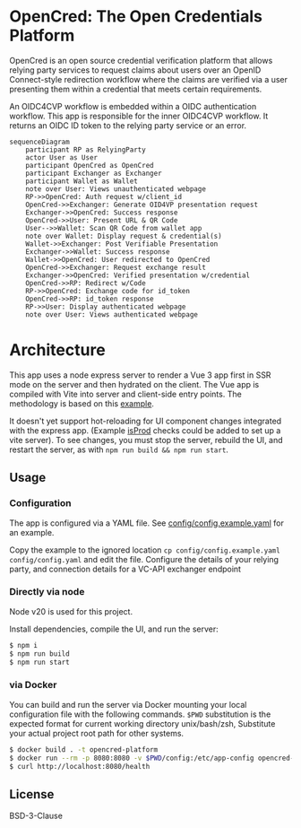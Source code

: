 # OpenCred: The Open Credentials Platform

OpenCred is an open source credential verification platform that allows relying
party services to request claims about users over an OpenID Connect-style
redirection workflow where the claims are verified via a user presenting them
within a credential that meets certain requirements.

An OIDC4CVP workflow is embedded within a OIDC authentication workflow. This app
is responsible for the inner OIDC4CVP workflow. It returns an OIDC ID token to
the relying party service or an error.

```mermaid
sequenceDiagram
    participant RP as RelyingParty
    actor User as User
    participant OpenCred as OpenCred
    participant Exchanger as Exchanger
    participant Wallet as Wallet
    note over User: Views unauthenticated webpage
    RP->>OpenCred: Auth request w/client_id
    OpenCred->>Exchanger: Generate OID4VP presentation request
    Exchanger->>OpenCred: Success response
    OpenCred->>User: Present URL & QR Code
    User-->>Wallet: Scan QR Code from wallet app
    note over Wallet: Display request & credential(s)
    Wallet->>Exchanger: Post Verifiable Presentation
    Exchanger->>Wallet: Success response
    Wallet->>OpenCred: User redirected to OpenCred
    OpenCred->>Exchanger: Request exchange result
    Exchanger->>OpenCred: Verified presentation w/credential
    OpenCred->>RP: Redirect w/Code
    RP->>OpenCred: Exchange code for id_token
    OpenCred->>RP: id_token response
    RP->>User: Display authenticated webpage
    note over User: Views authenticated webpage
```

# Architecture

This app uses a node express server to render a Vue 3 app first in SSR mode on
the server and then hydrated on the client. The Vue app is compiled with Vite
into server and client-side entry points. The methodology is based on this
[example](https://github.com/vitejs/vite-plugin-vue/tree/main/playground/ssr-vue).

It doesn't yet support hot-reloading for UI component changes integrated with
the express app. (Example
[isProd](https://github.com/vitejs/vite-plugin-vue/blob/main/playground/ssr-vue/server.js#L36)
checks could be added to set up a vite server). To see changes, you must stop
the server, rebuild the UI, and restart the server, as with `npm run build &&
npm run start`.

## Usage

### Configuration

The app is configured via a YAML file. See
[config/config.example.yaml](config/config.example.yaml) for an example.

Copy the example to the ignored location `cp config/config.example.yaml
config/config.yaml` and edit the file. Configure the details of your relying
party, and connection details for a VC-API exchanger endpoint

### Directly via node

Node v20 is used for this project.

Install dependencies, compile the UI, and run the server:

```sh
$ npm i
$ npm run build
$ npm run start
```

### via Docker

You can build and run the server via Docker mounting your local configuration
file with the following commands. `$PWD` substitution is the expected format for
current working directory unix/bash/zsh, Substitute your actual project root
path for other systems.

```sh
$ docker build . -t opencred-platform
$ docker run --rm -p 8080:8080 -v $PWD/config:/etc/app-config opencred-platform
$ curl http://localhost:8080/health
```

## License

BSD-3-Clause
